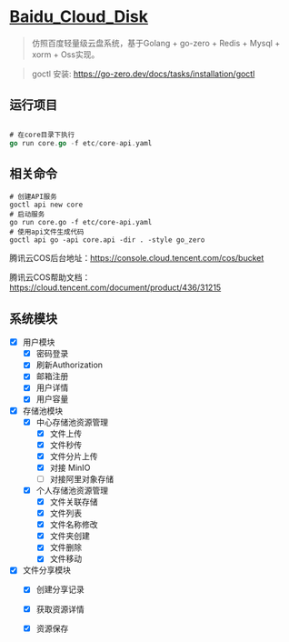 # [Baidu_Cloud_Disk]()

> 仿照百度轻量级云盘系统，基于Golang + go-zero + Redis + Mysql + xorm + Oss实现。

> goctl 安装: https://go-zero.dev/docs/tasks/installation/goctl


## 运行项目
```go

# 在core目录下执行
go run core.go -f etc/core-api.yaml

```
## 相关命令
```text
# 创建API服务
goctl api new core
# 启动服务
go run core.go -f etc/core-api.yaml
# 使用api文件生成代码
goctl api go -api core.api -dir . -style go_zero
```

腾讯云COS后台地址：https://console.cloud.tencent.com/cos/bucket

腾讯云COS帮助文档：https://cloud.tencent.com/document/product/436/31215

## 系统模块
- [x] 用户模块
  - [x] 密码登录
  - [x] 刷新Authorization
  - [x] 邮箱注册
  - [x] 用户详情
  - [x] 用户容量
- [x] 存储池模块
  - [x] 中心存储池资源管理
    - [x] 文件上传
    - [x] 文件秒传
    - [x] 文件分片上传
    - [x] 对接 MinIO
    - [ ] 对接阿里对象存储
  - [x] 个人存储池资源管理
    - [x] 文件关联存储
    - [x] 文件列表
    - [x] 文件名称修改
    - [x] 文件夹创建
    - [x] 文件删除
    - [x] 文件移动
- [x] 文件分享模块
  - [x] 创建分享记录
  - [x] 获取资源详情
  - [x] 资源保存

